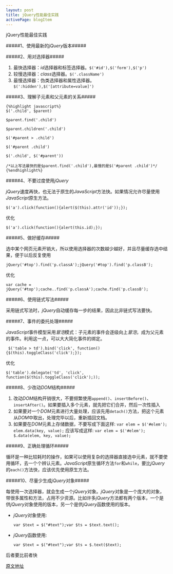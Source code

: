 ```yaml
---
layout: post
title: jQuery性能最佳实践
activePage: blogItem
---
```


jQuery性能最佳实践

#####1、使用最新的*jQuery*版本#####
<p></p>
#####2、用对选择器#####

1. 最快选择器：*id*选择器和标签选择器。`$('#id'),$('form'),$('p')`
2. 较慢选择器：*class*选择器。`$('.className')`
3. 最慢选择器：伪类选择器和属性选择器。`$(':hidden'),$('[attribute=value]')`

#####3、理解子元素和父元素的关系#####

	{%highlight javascript%}
	$('.child', $parent)
	 
	$parent.find('.child')
	 
	$parent.children('.child')
	 
	$('#parent > .child')
	 
	$('#parent .child')
	 
	$('.child', $('#parent'))  
	 
	/*以上写法最快的是$parent.find('.child'),最慢的是$('#parent .child')*/
	{%endhighlight%}

#####4、不要过度使用*jQuery*

*jQuery*速度再快，也无法于原生的*JavaScript*方法快。如果情况允许尽量使用*JavaScript*原生方法。

`$('a').click(function(){alert($(this).attr('id'));});`

优化

`$('a').click(function(){alert(this.id);});`

#####5、做好缓存#####

选中某个网页元素开销大，所以使用选择器的次数越少越好，并且尽量缓存选中结果，便于以后反复使用

`jQuery('#top').find('p.classA');jQuery('#top').find('p.classB');`

优化

`var cache = jQuery('#top');cache..find('p.classA');cache.find('p.classB');`

#####6、使用链式写法#####

采用链式写法时，*jQuery*自动缓存每一步的结果，因此比非链式写法要快。

#####7、事件的委托处理#####

*JavaScript*事件模型采用*冒泡*模式：子元素的事件会逐级向上*冒泡*，成为父元素的事件。利用这一点，可以大大简化事件的绑定。

` $('table > td').bind('click', function(){$(this).toggleClass('click');});`

优化

`$('table').delegate('td', 'click', function($(this).toggleClass('click');));`

#####8、少改动*DOM*结构#####

1. 改动*DOM*结构开销很大，不要频繁使用`append()`、`insertBefore()`、`insertAfter()`。如果要插入多个元素，就先把它们合并，然后一次性插入
2. 如果要对一个*DOM*元素进行大量处理，应该先用`detach()`方法，把这个元素从*DOM*中取出，处理完毕以后，重新插回文档。
3. 如果要在*DOM*元素上存储数据，不要写成下面这样:
`var elem = $('#elem'); elem.data(key, value);`
应该写成这样:
`var elem = $('#elem'); $.data(elem, key, value);`

#####9、正确处理循环#####

循环是一种比较耗时的操作，如果可以使用复杂的选择器直接选中元素，就不要使用循环，去一个个辨认元素。*JavaScript*原生循环方法`for`和`while`，要比*jQuery*的`each()`方法快，应该优先使用原生方法。

#####10、尽量少生成*jQuery*对象#####

每使用一次选择器，就会生成一个*jQuery*对象。*jQuery*对象是一个庞大的对象，带很多属性和方法，占用不少资源。比如许多*jQuery*方法都有两个版本，一个是供*jQuery*对象使用的版本，另一个是供*jQuery*函数使用的版本。

+ *jQuery*对象使用:

	`var $text = $("#text");var $ts = $text.text();`

+ *jQuery*函数使用:

	`var $text = $("#text");var $ts = $.text($text);`

后者要比前者快

[原文地址](http://www.ruanyifeng.com/blog/2011/08/jquery_best_practices.html)
